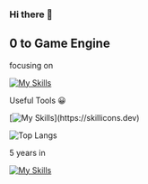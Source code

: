 ### Hi there 👋

## 0 to Game Engine

focusing on

[![My Skills](https://skillicons.dev/icons?i=cpp,cmake,unreal,lua,unity)](https://skillicons.dev)

Useful Tools 😀

[![My Skills](https://skillicons.dev/icons?i=godot,vim,visualstudio,)](https://skillicons.dev)

![Top Langs](https://github-readme-stats.vercel.app/api/top-langs/?username=GusT177&hide_progress=true)


5 years in

[![My Skills](https://skillicons.dev/icons?i=discord)](https://skillicons.dev)

